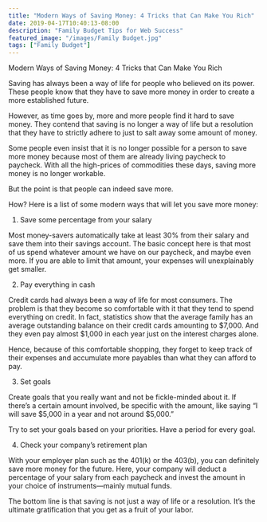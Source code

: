 ```yaml
---
title: "Modern Ways of Saving Money: 4 Tricks that Can Make You Rich"
date: 2019-04-17T10:40:13-08:00
description: "Family Budget Tips for Web Success"
featured_image: "/images/Family Budget.jpg"
tags: ["Family Budget"]
---
```


Modern Ways of Saving Money: 4 Tricks that Can Make You Rich

Saving has always been a way of life for people who believed on its power. These people know that they have to save more money in order to create a more established future.

However, as time goes by, more and more people find it hard to save money. They contend that saving is no longer a way of life but a resolution that they have to strictly adhere to just to salt away some amount of money. 

Some people even insist that it is no longer possible for a person to save more money because most of them are already living paycheck to paycheck. With all the high-prices of commodities these days, saving more money is no longer workable.

But the point is that people can indeed save more. 

How? Here is a list of some modern ways that will let you save more money:

1. Save some percentage from your salary

Most money-savers automatically take at least 30% from their salary and save them into their savings account. The basic concept here is that most of us spend whatever amount we have on our paycheck, and maybe even more. If you are able to limit that amount, your expenses will unexplainably get smaller.

2. Pay everything in cash

Credit cards had always been a way of life for most consumers. The problem is that they become so comfortable with it that they tend to spend everything on credit. In fact, statistics show that the average family has an average outstanding balance on their credit cards amounting to $7,000. And they even pay almost $1,000 in each year just on the interest charges alone.

Hence, because of this comfortable shopping, they forget to keep track of their expenses and accumulate more payables than what they can afford to pay.

3. Set goals

Create goals that you really want and not be fickle-minded about it. If there’s a certain amount involved, be specific with the amount, like saying “I will save $5,000 in a year and not around $5,000.”

Try to set your goals based on your priorities. Have a period for every goal. 

4. Check your company’s retirement plan

With your employer plan such as the 401(k) or the 403(b), you can definitely save more money for the future. Here, your company will deduct a percentage of your salary from each paycheck and invest the amount in your choice of instruments—mainly mutual funds.

The bottom line is that saving is not just a way of life or a resolution. It’s the ultimate gratification that you get as a fruit of your labor.

